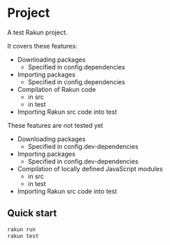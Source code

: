 # Project

A test Rakun project.

It covers these features:

- Downloading packages
  - Specified in config.dependencies
- Importing packages
  - Specified in config.dependencies
- Compilation of Rakun code
  - in src
  - in test
- Importing Rakun src code into test

These features are not tested yet

- Downloading packages
  - Specified in config.dev-dependencies
- Importing packages
  - Specified in config.dev-dependencies
- Compilation of locally defined JavaScript modules
  - in src
  - in test
- Importing Rakun src code into test

## Quick start

```sh
rakun run
rakun test
```
